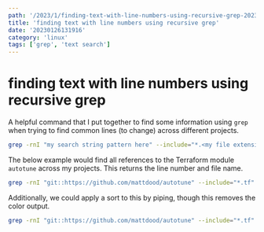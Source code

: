 ```yaml
---
path: '/2023/1/finding-text-with-line-numbers-using-recursive-grep-20230126131916'
title: 'finding text with line numbers using recursive grep'
date: '20230126131916'
category: 'linux'
tags: ['grep', 'text search']
---
```


# finding text with line numbers using recursive grep
A helpful command that I put together to find some information using `grep`
when trying to find common lines (to change) across different projects.

```bash
grep -rnI "my search string pattern here" --include="*.<my file extension here>"
```

The below example would find all references to the Terraform module `autotune`
across my projects. This returns the line number and file name.

```bash
grep -rnI "git::https://github.com/mattdood/autotune" --include="*.tf"
```

Additionally, we could apply a sort to this by piping, though this removes the color output.

```bash
grep -rnI "git::https://github.com/mattdood/autotune" --include="*.tf" | sort
```

